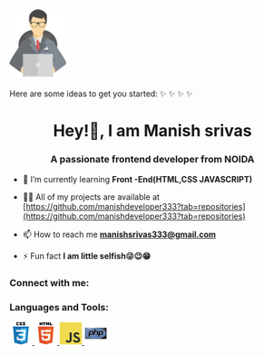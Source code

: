 <img src="proj1-removebg-preview.png"  width="100px">

Here are some ideas to get you started:
 ✨ ✨ ✨ ✨
<h1 align="center">Hey!👋, I am Manish srivas</h1>
<h3 align="center">A passionate frontend developer from NOIDA</h3>

- 🌱 I’m currently learning **Front -End(HTML,CSS JAVASCRIPT)**

- 👨‍💻 All of my projects are available at [https://github.com/manishdeveloper333?tab=repositories](https://github.com/manishdeveloper333?tab=repositories)

- 📫 How to reach me **manishsrivas333@gmail.com**

- ⚡ Fun fact **I am little selfish😜😉😁**

<h3 align="left">Connect with me:</h3>
<p align="left">
</p>

<h3 align="left">Languages and Tools:</h3>
<p align="left"> <a href="https://www.w3schools.com/css/" target="_blank" rel="noreferrer"> <img src="https://raw.githubusercontent.com/devicons/devicon/master/icons/css3/css3-original-wordmark.svg" alt="css3" width="40" height="40"/> </a> <a href="https://www.w3.org/html/" target="_blank" rel="noreferrer"> <img src="https://raw.githubusercontent.com/devicons/devicon/master/icons/html5/html5-original-wordmark.svg" alt="html5" width="40" height="40"/> </a> <a href="https://developer.mozilla.org/en-US/docs/Web/JavaScript" target="_blank" rel="noreferrer"> <img src="https://raw.githubusercontent.com/devicons/devicon/master/icons/javascript/javascript-original.svg" alt="javascript" width="40" height="40"/> </a> <a href="https://www.php.net" target="_blank" rel="noreferrer"> <img src="https://raw.githubusercontent.com/devicons/devicon/master/icons/php/php-original.svg" alt="php" width="40" height="40"/> </a> </p>
